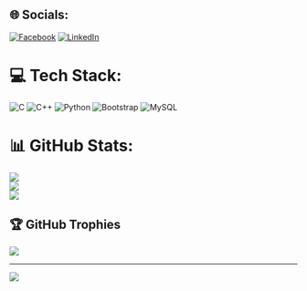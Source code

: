 
## 🌐 Socials:
[![Facebook](https://img.shields.io/badge/Facebook-%231877F2.svg?logo=Facebook&logoColor=white)](https://facebook.com/https://www.facebook.com/nithish.reddy.12382) [![LinkedIn](https://img.shields.io/badge/LinkedIn-%230077B5.svg?logo=linkedin&logoColor=white)](https://linkedin.com/in/https://www.linkedin.com/in/nithish-reddy-65932a203/) 

# 💻 Tech Stack:
![C](https://img.shields.io/badge/c-%2300599C.svg?style=for-the-badge&logo=c&logoColor=white) ![C++](https://img.shields.io/badge/c++-%2300599C.svg?style=for-the-badge&logo=c%2B%2B&logoColor=white) ![Python](https://img.shields.io/badge/python-3670A0?style=for-the-badge&logo=python&logoColor=ffdd54) ![Bootstrap](https://img.shields.io/badge/bootstrap-%23563D7C.svg?style=for-the-badge&logo=bootstrap&logoColor=white) ![MySQL](https://img.shields.io/badge/mysql-%2300f.svg?style=for-the-badge&logo=mysql&logoColor=white)
# 📊 GitHub Stats:
![](https://github-readme-stats.vercel.app/api?username=nitish-reddy-2002&theme=dark&hide_border=false&include_all_commits=false&count_private=false)<br/>
![](https://github-readme-streak-stats.herokuapp.com/?user=nitish-reddy-2002&theme=dark&hide_border=false)<br/>
![](https://github-readme-stats.vercel.app/api/top-langs/?username=nitish-reddy-2002&theme=dark&hide_border=false&include_all_commits=false&count_private=false&layout=compact)

## 🏆 GitHub Trophies
![](https://github-profile-trophy.vercel.app/?username=nitish-reddy-2002&theme=radical&no-frame=false&no-bg=true&margin-w=4)

---
[![](https://visitcount.itsvg.in/api?id=nitish-reddy-2002&icon=0&color=0)](https://visitcount.itsvg.in)

<!-- Proudly created with GPRM ( https://gprm.itsvg.in ) -->